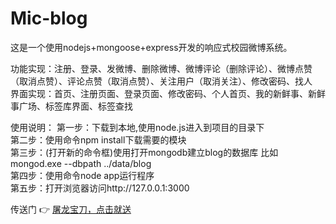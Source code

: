 # Mic-blog
这是一个使用nodejs+mongoose+express开发的响应式校园微博系统。

功能实现：注册、登录、发微博、删除微博、微博评论（删除评论）、微博点赞（取消点赞）、评论点赞（取消点赞）、关注用户（取消关注）、修改密码、找人</br>
界面实现：首页、注册页面、登录页面、修改密码、个人首页、我的新鲜事、新鲜事广场、标签库界面、标签查找

使用说明：
第一步：下载到本地,使用node.js进入到项目的目录下</br>
第二步：使用命令npm install下载需要的模块</br>
第三步：(打开新的命令框)使用打开mongodb建立blog的数据库 比如mongod.exe --dbpath ../data/blog</br>
第四步：使用命令node app运行程序</br>
第五步：打开浏览器访问http://127.0.0.1:3000

传送门 👉 [屠龙宝刀，点击就送](http://www.miaodou.xin:3000)
